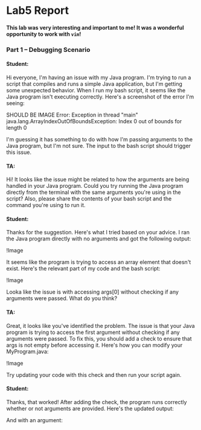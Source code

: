 # Lab5 Report

#### This lab was very interesting and important to me! It was a wonderful opportunity to work with `vim`!


### Part 1 – Debugging Scenario

#### Student:
Hi everyone, I'm having an issue with my Java program. I'm trying to run a script that compiles and runs a simple Java application, but I'm getting some unexpected behavior. When I run my bash script, it seems like the Java program isn't executing correctly. Here's a screenshot of the error I'm seeing:

SHOULD BE IMAGE
Error: Exception in thread "main" java.lang.ArrayIndexOutOfBoundsException: Index 0 out of bounds for length 0

I'm guessing it has something to do with how I'm passing arguments to the Java program, but I'm not sure. The input to the bash script should trigger this issue.

#### TA:
Hi! It looks like the issue might be related to how the arguments are being handled in your Java program. Could you try running the Java program directly from the terminal with the same arguments you're using in the script? Also, please share the contents of your bash script and the command you're using to run it.

#### Student:
Thanks for the suggestion. Here's what I tried based on your advice. I ran the Java program directly with no arguments and got the following output:

!Image

It seems like the program is trying to access an array element that doesn't exist. Here's the relevant part of my code and the bash script:

!Image


Looka like the issue is with accessing args[0] without checking if any arguments were passed. What do you think?


#### TA:
Great, it looks like you've identified the problem. The issue is that your Java program is trying to access the first argument without checking if any arguments were passed. To fix this, you should add a check to ensure that args is not empty before accessing it. Here's how you can modify your MyProgram.java:

!Image

Try updating your code with this check and then run your script again.

#### Student:
Thanks, that worked! After adding the check, the program runs correctly whether or not arguments are provided. Here's the updated output:


And with an argument:
